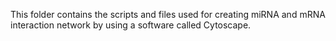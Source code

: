 This folder contains the scripts and files used for creating miRNA and mRNA interaction network by using a software called Cytoscape.